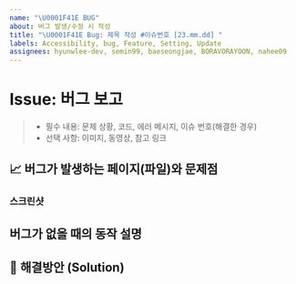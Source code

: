 ```yaml
---
name: "\U0001F41E BUG"
about: 버그 발생/수정 시 작성
title: "\U0001F41E Bug: 제목 작성 #이슈번호 [23.mm.dd] "
labels: Accessibility, bug, Feature, Setting, Update
assignees: hyunwlee-dev, semin99, baeseongjae, BORAVORAYOON, nahee09
---
```


# Issue: 버그 보고

> - 필수 내용: 문제 상황, 코드, 에러 메시지, 이슈 번호(해결한 경우)
> - 선택 사항: 이미지, 동영상, 참고 링크

## 📈 버그가 발생하는 페이지(파일)와 문제점

<!-- 가능하다면 에러 메세지와 몇번째 파일에서 에러가 발생했는지 기술해주세요. (에러코드 복붙해도됨) -->

### 스크린샷

<!-- 가능하다면 스크린샷도 추가해주세요. github issue는 drag and drop을 지원합니다. -->

## 버그가 없을 때의 동작 설명

<!-- 본인이 구현한 기능이 아니라면 생략 가능합니다. -->

## 🏀 해결방안 (Solution)

<!-- 이 또한 잘 모르겠다면 생략 가능하고 버그를 제보해준다고 생각해주세요. -->
